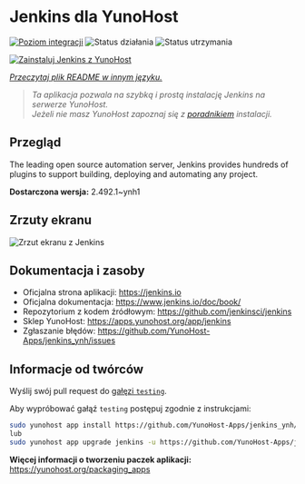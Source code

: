 <!--
To README zostało automatycznie wygenerowane przez <https://github.com/YunoHost/apps/tree/master/tools/readme_generator>
Nie powinno być ono edytowane ręcznie.
-->

# Jenkins dla YunoHost

[![Poziom integracji](https://apps.yunohost.org/badge/integration/jenkins)](https://ci-apps.yunohost.org/ci/apps/jenkins/)
![Status działania](https://apps.yunohost.org/badge/state/jenkins)
![Status utrzymania](https://apps.yunohost.org/badge/maintained/jenkins)

[![Zainstaluj Jenkins z YunoHost](https://install-app.yunohost.org/install-with-yunohost.svg)](https://install-app.yunohost.org/?app=jenkins)

*[Przeczytaj plik README w innym języku.](./ALL_README.md)*

> *Ta aplikacja pozwala na szybką i prostą instalację Jenkins na serwerze YunoHost.*  
> *Jeżeli nie masz YunoHost zapoznaj się z [poradnikiem](https://yunohost.org/install) instalacji.*

## Przegląd

The leading open source automation server, Jenkins provides hundreds of plugins to support building, deploying and automating any project. 


**Dostarczona wersja:** 2.492.1~ynh1

## Zrzuty ekranu

![Zrzut ekranu z Jenkins](./doc/screenshots/screenshot1.png)

## Dokumentacja i zasoby

- Oficjalna strona aplikacji: <https://jenkins.io>
- Oficjalna dokumentacja: <https://www.jenkins.io/doc/book/>
- Repozytorium z kodem źródłowym: <https://github.com/jenkinsci/jenkins>
- Sklep YunoHost: <https://apps.yunohost.org/app/jenkins>
- Zgłaszanie błędów: <https://github.com/YunoHost-Apps/jenkins_ynh/issues>

## Informacje od twórców

Wyślij swój pull request do [gałęzi `testing`](https://github.com/YunoHost-Apps/jenkins_ynh/tree/testing).

Aby wypróbować gałąź `testing` postępuj zgodnie z instrukcjami:

```bash
sudo yunohost app install https://github.com/YunoHost-Apps/jenkins_ynh/tree/testing --debug
lub
sudo yunohost app upgrade jenkins -u https://github.com/YunoHost-Apps/jenkins_ynh/tree/testing --debug
```

**Więcej informacji o tworzeniu paczek aplikacji:** <https://yunohost.org/packaging_apps>
